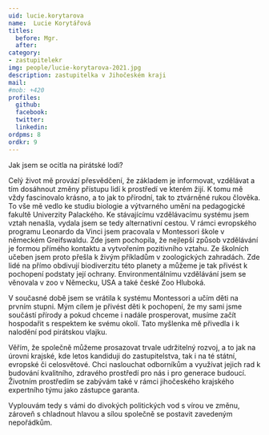 ```yaml
---
uid: lucie.korytarova
name:  Lucie Korytářová
titles:
  before: Mgr.
  after:
category:
- zastupitelekr
img: people/lucie-korytarova-2021.jpg
description: zastupitelka v Jihočeském kraji
mail:
#mob: +420
profiles:
  github:
  facebook:				
  twitter:
  linkedin:
ordpms: 8 
ordkr: 9
---
```


Jak jsem se ocitla na pirátské lodi?

Celý život mě provází přesvědčení, že základem je informovat, vzdělávat a tím dosáhnout změny přístupu lidí k prostředí ve kterém žijí.
K tomu mě vždy fascinovalo krásno, a to jak to přírodní, tak to ztvárněné rukou člověka. To vše mě vedlo ke studiu biologie a výtvarného umění na pedagogické fakultě Univerzity Palackého. Ke stávajícímu vzdělávacímu systému jsem vztah nenašla, vydala jsem se tedy alternativní cestou. V rámci evropského programu Leonardo da Vinci jsem pracovala v Montessori škole v německém Greifswaldu. Zde jsem pochopila, že nejlepší způsob vzdělávání je formou přímého kontaktu a vytvořením pozitivního vztahu. Ze školních učeben jsem proto přešla k živým příkladům v zoologických zahradách. Zde lidé na přímo obdivují biodiverzitu této planety a můžeme je tak přivést k pochopení podstaty její ochrany. Environmentálnímu vzdělávání jsem se věnovala v zoo v Německu, USA a také české Zoo Hluboká.

V současné době jsem se vrátila k systému Montessori a učím děti na prvním stupni. Mým cílem je přivést děti k pochopení, že my sami jsme součástí přírody a pokud chceme i nadále prosperovat, musíme začít hospodařit s respektem ke svému okolí. Tato myšlenka mě přivedla i k nalodění pod pirátskou vlajku.

Věřím, že společně můžeme prosazovat trvale udržitelný rozvoj, a to jak na úrovni krajské, kde letos kandiduji do zastupitelstva, tak i na té státní, evropské či celosvětové. Chci naslouchat odborníkům a využívat jejich rad k budování kvalitního, zdravého prostředí pro nás i pro generace budoucí. Životním prostředím se zabývám také v rámci jihočeského krajského expertního týmu jako zástupce garanta.

Vyplouvám tedy s vámi do divokých politických vod s vírou ve změnu, zároveň s chladnout hlavou a sílou společně se postavit zavedeným nepořádkům.
